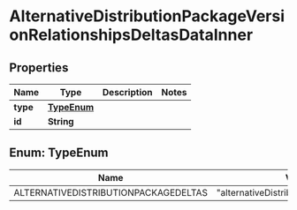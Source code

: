 

# AlternativeDistributionPackageVersionRelationshipsDeltasDataInner


## Properties

| Name | Type | Description | Notes |
|------------ | ------------- | ------------- | -------------|
|**type** | [**TypeEnum**](#TypeEnum) |  |  |
|**id** | **String** |  |  |



## Enum: TypeEnum

| Name | Value |
|---- | -----|
| ALTERNATIVEDISTRIBUTIONPACKAGEDELTAS | &quot;alternativeDistributionPackageDeltas&quot; |



